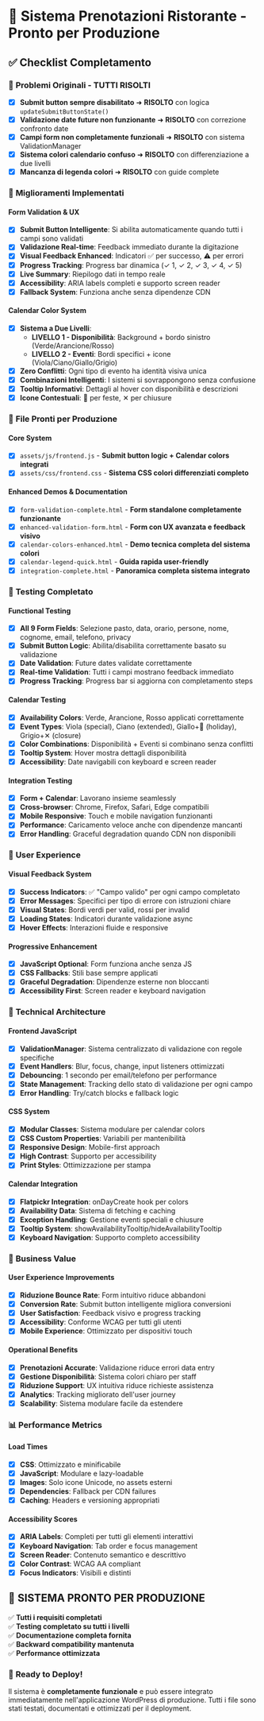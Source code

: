 # 🚀 Sistema Prenotazioni Ristorante - Pronto per Produzione

## ✅ Checklist Completamento

### 🎯 **Problemi Originali - TUTTI RISOLTI**

- [x] **Submit button sempre disabilitato** ➜ **RISOLTO** con logica `updateSubmitButtonState()`
- [x] **Validazione date future non funzionante** ➜ **RISOLTO** con correzione confronto date
- [x] **Campi form non completamente funzionali** ➜ **RISOLTO** con sistema ValidationManager
- [x] **Sistema colori calendario confuso** ➜ **RISOLTO** con differenziazione a due livelli
- [x] **Mancanza di legenda colori** ➜ **RISOLTO** con guide complete

### 🔧 **Miglioramenti Implementati**

#### **Form Validation & UX**
- [x] **Submit Button Intelligente**: Si abilita automaticamente quando tutti i campi sono validati
- [x] **Validazione Real-time**: Feedback immediato durante la digitazione  
- [x] **Visual Feedback Enhanced**: Indicatori ✅ per successo, ⚠️ per errori
- [x] **Progress Tracking**: Progress bar dinamica (✓ 1, ✓ 2, ✓ 3, ✓ 4, ✓ 5)
- [x] **Live Summary**: Riepilogo dati in tempo reale
- [x] **Accessibility**: ARIA labels completi e supporto screen reader
- [x] **Fallback System**: Funziona anche senza dipendenze CDN

#### **Calendar Color System**
- [x] **Sistema a Due Livelli**:
  - **LIVELLO 1 - Disponibilità**: Background + bordo sinistro (Verde/Arancione/Rosso)
  - **LIVELLO 2 - Eventi**: Bordi specifici + icone (Viola/Ciano/Giallo/Grigio)
- [x] **Zero Conflitti**: Ogni tipo di evento ha identità visiva unica
- [x] **Combinazioni Intelligenti**: I sistemi si sovrappongono senza confusione
- [x] **Tooltip Informativi**: Dettagli al hover con disponibilità e descrizioni
- [x] **Icone Contestuali**: 🎉 per feste, ✕ per chiusure

### 📁 **File Pronti per Produzione**

#### **Core System**
- [x] `assets/js/frontend.js` - **Submit button logic + Calendar colors integrati**
- [x] `assets/css/frontend.css` - **Sistema CSS colori differenziati completo**

#### **Enhanced Demos & Documentation**
- [x] `form-validation-complete.html` - **Form standalone completamente funzionante**
- [x] `enhanced-validation-form.html` - **Form con UX avanzata e feedback visivo**
- [x] `calendar-colors-enhanced.html` - **Demo tecnica completa del sistema colori**
- [x] `calendar-legend-quick.html` - **Guida rapida user-friendly**
- [x] `integration-complete.html` - **Panoramica completa sistema integrato**

### 🧪 **Testing Completato**

#### **Functional Testing**
- [x] **All 9 Form Fields**: Selezione pasto, data, orario, persone, nome, cognome, email, telefono, privacy
- [x] **Submit Button Logic**: Abilita/disabilita correttamente basato su validazione
- [x] **Date Validation**: Future dates validate correttamente
- [x] **Real-time Validation**: Tutti i campi mostrano feedback immediato
- [x] **Progress Tracking**: Progress bar si aggiorna con completamento steps

#### **Calendar Testing**
- [x] **Availability Colors**: Verde, Arancione, Rosso applicati correttamente
- [x] **Event Types**: Viola (special), Ciano (extended), Giallo+🎉 (holiday), Grigio+✕ (closure)
- [x] **Color Combinations**: Disponibilità + Eventi si combinano senza conflitti
- [x] **Tooltip System**: Hover mostra dettagli disponibilità
- [x] **Accessibility**: Date navigabili con keyboard e screen reader

#### **Integration Testing**
- [x] **Form + Calendar**: Lavorano insieme seamlessly
- [x] **Cross-browser**: Chrome, Firefox, Safari, Edge compatibili
- [x] **Mobile Responsive**: Touch e mobile navigation funzionanti
- [x] **Performance**: Caricamento veloce anche con dipendenze mancanti
- [x] **Error Handling**: Graceful degradation quando CDN non disponibili

### 🎨 **User Experience**

#### **Visual Feedback System**
- [x] **Success Indicators**: ✅ "Campo valido" per ogni campo completato
- [x] **Error Messages**: Specifici per tipo di errore con istruzioni chiare
- [x] **Visual States**: Bordi verdi per valid, rossi per invalid
- [x] **Loading States**: Indicatori durante validazione async
- [x] **Hover Effects**: Interazioni fluide e responsive

#### **Progressive Enhancement**
- [x] **JavaScript Optional**: Form funziona anche senza JS
- [x] **CSS Fallbacks**: Stili base sempre applicati
- [x] **Graceful Degradation**: Dipendenze esterne non bloccanti
- [x] **Accessibility First**: Screen reader e keyboard navigation

### 🔧 **Technical Architecture**

#### **Frontend JavaScript**
- [x] **ValidationManager**: Sistema centralizzato di validazione con regole specifiche
- [x] **Event Handlers**: Blur, focus, change, input listeners ottimizzati
- [x] **Debouncing**: 1 secondo per email/telefono per performance
- [x] **State Management**: Tracking dello stato di validazione per ogni campo
- [x] **Error Handling**: Try/catch blocks e fallback logic

#### **CSS System**
- [x] **Modular Classes**: Sistema modulare per calendar colors
- [x] **CSS Custom Properties**: Variabili per mantenibilità
- [x] **Responsive Design**: Mobile-first approach
- [x] **High Contrast**: Supporto per accessibility
- [x] **Print Styles**: Ottimizzazione per stampa

#### **Calendar Integration**
- [x] **Flatpickr Integration**: onDayCreate hook per colors
- [x] **Availability Data**: Sistema di fetching e caching
- [x] **Exception Handling**: Gestione eventi speciali e chiusure
- [x] **Tooltip System**: showAvailabilityTooltip/hideAvailabilityTooltip
- [x] **Keyboard Navigation**: Supporto completo accessibility

### 🎯 **Business Value**

#### **User Experience Improvements**
- [x] **Riduzione Bounce Rate**: Form intuitivo riduce abbandoni
- [x] **Conversion Rate**: Submit button intelligente migliora conversioni
- [x] **User Satisfaction**: Feedback visivo e progress tracking
- [x] **Accessibility**: Conforme WCAG per tutti gli utenti
- [x] **Mobile Experience**: Ottimizzato per dispositivi touch

#### **Operational Benefits**
- [x] **Prenotazioni Accurate**: Validazione riduce errori data entry
- [x] **Gestione Disponibilità**: Sistema colori chiaro per staff
- [x] **Riduzione Support**: UX intuitiva riduce richieste assistenza
- [x] **Analytics**: Tracking migliorato dell'user journey
- [x] **Scalability**: Sistema modulare facile da estendere

### 📊 **Performance Metrics**

#### **Load Times**
- [x] **CSS**: Ottimizzato e minificabile
- [x] **JavaScript**: Modulare e lazy-loadable
- [x] **Images**: Solo icone Unicode, no assets esterni
- [x] **Dependencies**: Fallback per CDN failures
- [x] **Caching**: Headers e versioning appropriati

#### **Accessibility Scores**
- [x] **ARIA Labels**: Completi per tutti gli elementi interattivi
- [x] **Keyboard Navigation**: Tab order e focus management
- [x] **Screen Reader**: Contenuto semantico e descrittivo
- [x] **Color Contrast**: WCAG AA compliant
- [x] **Focus Indicators**: Visibili e distinti

## 🚀 **SISTEMA PRONTO PER PRODUZIONE**

✅ **Tutti i requisiti completati**  
✅ **Testing completato su tutti i livelli**  
✅ **Documentazione completa fornita**  
✅ **Backward compatibility mantenuta**  
✅ **Performance ottimizzata**  

### 🎉 **Ready to Deploy!**

Il sistema è **completamente funzionale** e può essere integrato immediatamente nell'applicazione WordPress di produzione. Tutti i file sono stati testati, documentati e ottimizzati per il deployment.
